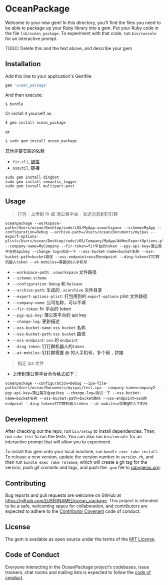 # OceanPackage

Welcome to your new gem! In this directory, you'll find the files you need to be able to package up your Ruby library into a gem. Put your Ruby code in the file `lib/ocean_package`. To experiment with that code, run `bin/console` for an interactive prompt.

TODO: Delete this and the text above, and describe your gem

## Installation

Add this line to your application's Gemfile:

```ruby
gem 'ocean_package'
```

And then execute:

    $ bundle

Or install it yourself as:

    $ gem install ocean_package
    
or

    $ sudo gem install ocean_package

其他需要安装的依赖

- `fir-cli`, [链接](https://github.com/FIRHQ/fir-cli)
- `ossutil`, [链接](https://help.aliyun.com/document_detail/120075.html?spm=a2c4g.11186623.2.45.6e491c7akyZ5HE)


```
sudo gem install dingbot
sudo gem install semantic_logger
sudo gem install multipart-post
```


## Usage

> 打包 - 上传到 fir 或 蒲公英平台 - 发送消息到钉钉群


```
oceanpackage --workspace-path=/Users/ocean/Desktop/code/iOS/MyApp.xcworkspace --scheme=MyApp --configuration=Debug --archive-path=/Users/ocean/Documents/myipas --export-options-plist=/Users/ocean/Desktop/code/iOS/Company/MyApp/AdHocExportOptions.plist --company-name=MyCompany --fir-token=fir平台的token --pgy-api-key=蒲公英平台的apikey --change-log=测试一下 --oss-bucket-name=bucket名称 --oss-bucket-path=bucket路径 --oss-endpoint=oss的endpoint --ding-token=钉钉群机器人token --at-mobiles=需要@的人手机号
```

- `--workspace-path`: `.xcworkspace` 文件路径
- `--scheme`: `scheme` 
- `--configuration`: `Debug` 和 `Release`
- `--archive-path`: 生成的 `.xcarchive` 文件目录
- `--export-options-plist`: 打包用到的 `export-options` plist 文件路径
- `--company-name`: 公司名称，可以不填
- `--fir-token`: fir 平台的 token
- `--pgy-api-key`: 蒲公英平台的 api key
- `--change-log`: 更新描述
- `--oss-bucket-name`: `oss bucket` 名称
- `--oss-bucket-path`: `oss bucket` 路径
- `--oss-endpoint`: `oss` 的 `endpoint`
- `--ding-token`: 钉钉群机器人的`token`
- `--at-mobiles`: 钉钉群需要 @ 的人手机号，多个用 `,` 拼接


> 指定 ipa 文件

- 上传到蒲公英平台命令格式如下：

```
oceanpackage --configuration=Debug --ipa-file-path=/Users/ocean/Documents/myipas/test.ipa --company-name=company2 --pgy-api-key=蒲公英平台apikey --change-log=测试一下 --oss-bucket-name=bucket名称 --oss-bucket-path=bucket路径 --oss-endpoint=oss的endpoint --ding-token=钉钉群机器人token --at-mobiles=需要@的人手机号
```

## Development

After checking out the repo, run `bin/setup` to install dependencies. Then, run `rake test` to run the tests. You can also run `bin/console` for an interactive prompt that will allow you to experiment.

To install this gem onto your local machine, run `bundle exec rake install`. To release a new version, update the version number in `version.rb`, and then run `bundle exec rake release`, which will create a git tag for the version, push git commits and tags, and push the `.gem` file to [rubygems.org](https://rubygems.org).

## Contributing

Bug reports and pull requests are welcome on GitHub at https://github.com/[USERNAME]/ocean_package. This project is intended to be a safe, welcoming space for collaboration, and contributors are expected to adhere to the [Contributor Covenant](http://contributor-covenant.org) code of conduct.

## License

The gem is available as open source under the terms of the [MIT License](https://opensource.org/licenses/MIT).

## Code of Conduct

Everyone interacting in the OceanPackage project’s codebases, issue trackers, chat rooms and mailing lists is expected to follow the [code of conduct](https://github.com/[USERNAME]/ocean_package/blob/master/CODE_OF_CONDUCT.md).
